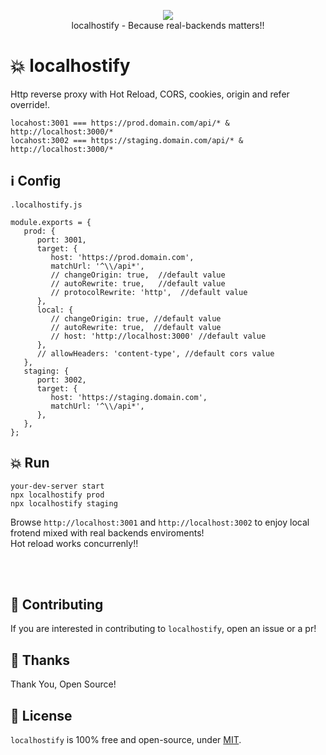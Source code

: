 <p align="center">
  <a href="https://www.npmjs.com/package/localhostify"><img src="https://img.shields.io/npm/v/localhostify.svg?style=flat-square"></a><br/>
  localhostify - Because real-backends matters!!
</p>

# 💥 localhostify
Http reverse proxy with Hot Reload, CORS, cookies, origin and refer override!.

```
locahost:3001 === https://prod.domain.com/api/* & http://localhost:3000/*  
locahost:3002 === https://staging.domain.com/api/* & http://localhost:3000/*  
```

## ℹ️ Config

`.localhostify.js`
```
module.exports = {
   prod: {
      port: 3001,
      target: {
         host: 'https://prod.domain.com',
         matchUrl: '^\\/api*',
         // changeOrigin: true,  //default value
         // autoRewrite: true,   //default value
         // protocolRewrite: 'http',  //default value
      },
      local: {
         // changeOrigin: true, //default value
         // autoRewrite: true,  //default value
         // host: 'http://localhost:3000' //default value
      },
      // allowHeaders: 'content-type', //default cors value
   },
   staging: {
      port: 3002,
      target: {
         host: 'https://staging.domain.com',
         matchUrl: '^\\/api*',
      },
   },
};
```

## 💥 Run
```
your-dev-server start
npx localhostify prod
npx localhostify staging
```

Browse `http://localhost:3001` and `http://localhost:3002` to enjoy local frotend mixed with real backends enviroments!<br/>
Hot reload works concurrenly!!

<br/><br/>

## 👏 Contributing

If you are interested in contributing to `localhostify`, open an issue or a pr!

## 🎉 Thanks

Thank You, Open Source!

## 📜 License

`localhostify` is 100% free and open-source, under [MIT](LICENSE).

